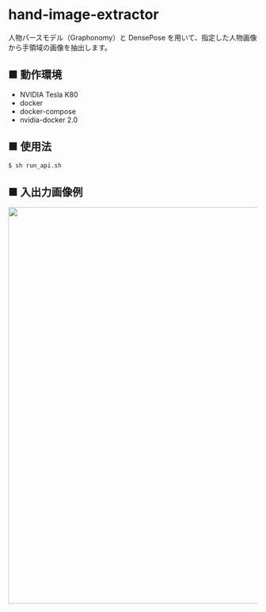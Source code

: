 # hand-image-extractor
人物パースモデル（Graphonomy）と DensePose を用いて、指定した人物画像から手領域の画像を抽出します。

## ■ 動作環境
- NVIDIA Tesla K80
- docker
- docker-compose
- nvidia-docker 2.0

## ■ 使用法

```sh
$ sh run_api.sh
```

## ■ 入出力画像例

<img src="https://user-images.githubusercontent.com/25688193/119212839-f2e85b80-baf5-11eb-864c-55109921afc4.png" width="800"><br>

